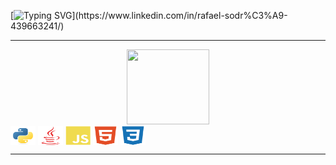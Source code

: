 [![Typing SVG](https://readme-typing-svg.herokuapp.com/?color=1EF7F5FF&size=35&center=true&vCenter=true&width=1000&lines=Hello+there,+i’m+Sodré;)](https://www.linkedin.com/in/rafael-sodr%C3%A9-439663241/)

<hr>

<div align="center">
  <img width="51%" height="120px" src="https://github-readme-stats.vercel.app/api/top-langs/?username=RafaSodre&layout=compact&border_color=1EF7F5FF&title_color=00C0F7FF&text_color=00C0F7FF&bg_color=0d1117" />
</div>

<div style="display: inline_block">
  <img align="center" height="30" width="40" src="https://raw.githubusercontent.com/devicons/devicon/master/icons/python/python-original.svg">
  <img align="center" height="30" width="40" src="https://raw.githubusercontent.com/devicons/devicon/master/icons/java/java-plain.svg">
  <img align="center" height="30" width="40" src="https://raw.githubusercontent.com/devicons/devicon/master/icons/javascript/javascript-plain.svg">
  <img align="center" height="30" width="40" src="https://raw.githubusercontent.com/devicons/devicon/master/icons/html5/html5-plain.svg">
  <img align="center" height="30" width="40" src="https://raw.githubusercontent.com/devicons/devicon/master/icons/css3/css3-plain.svg"> 
</div>

<hr>

